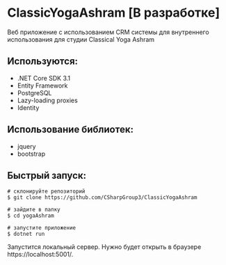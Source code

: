 # ClassicYogaAshram [В разработке]
Веб приложение с использованием CRM системы для внутреннего использования для студии Classical Yoga Ashram

## Используются:
*	.NET Core SDK 3.1
*	Entity Framework
*	PostgreSQL
*	Lazy-loading proxies
*	Identity
## Использование библиотек:
*	jquery
*	bootstrap

## Быстрый запуск:
```
# склонируйте репозиторий 
$ git clone https://github.com/CSharpGroup3/ClassicYogaAshram 

# зайдите в папку
$ cd yogaAshram

# запустите приложение
$ dotnet run
```
Запустится локальный сервер.
Нужно будет открыть в браузере https://localhost:5001/.
